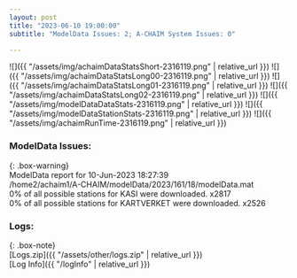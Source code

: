 ```yaml
---
layout: post
title: "2023-06-10 19:00:00"
subtitle: "ModelData Issues: 2; A-CHAIM System Issues: 0"

---
```


![]({{ "/assets/img/achaimDataStatsShort-2316119.png" | relative_url }})
![]({{ "/assets/img/achaimDataStatsLong00-2316119.png" | relative_url }})
![]({{ "/assets/img/achaimDataStatsLong01-2316119.png" | relative_url }})
![]({{ "/assets/img/achaimDataStatsLong02-2316119.png" | relative_url }})
![]({{ "/assets/img/modelDataDataStats-2316119.png" | relative_url }})
![]({{ "/assets/img/modelDataStationStats-2316119.png" | relative_url }})
![]({{ "/assets/img/achaimRunTime-2316119.png" | relative_url }})


### ModelData Issues:  
  
{: .box-warning}  
 ModelData report for 10-Jun-2023 18:27:39   
 /home2/achaim1/A-CHAIM/modelData/2023/161/18/modelData.mat   
 0% of all possible stations for KASI were downloaded. x2817   
 0% of all possible stations for KARTVERKET were downloaded. x2526   
  


### Logs:  
  
{: .box-note}  
[Logs.zip]({{ "/assets/other/logs.zip" | relative_url }})  
[Log Info]({{ "/logInfo" | relative_url }})  
